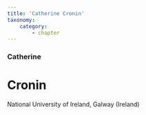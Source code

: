 ```yaml
---
title: 'Catherine Cronin'
taxonomy:
    category:
        - chapter
---
```

### Catherine

# Cronin


National University of Ireland, Galway (Ireland)
